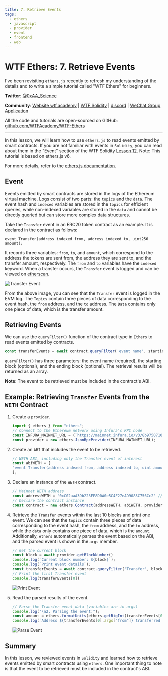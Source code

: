 ```yaml
---
title: 7. Retrieve Events
tags:
  - ethers
  - javascript
  - provider
  - event
  - frontend
  - web
---
```


# WTF Ethers: 7. Retrieve Events

I've been revisiting `ethers.js` recently to refresh my understanding of the details and to write a simple tutorial called "WTF Ethers" for beginners.

**Twitter**: [@0xAA_Science](https://twitter.com/0xAA_Science)

**Community**: [Website wtf.academy](https://wtf.academy) | [WTF Solidity](https://github.com/AmazingAng/WTFSolidity) | [discord](https://discord.gg/5akcruXrsk) | [WeChat Group Application](https://docs.google.com/forms/d/e/1FAIpQLSe4KGT8Sh6sJ7hedQRuIYirOoZK_85miz3dw7vA1-YjodgJ-A/viewform?usp=sf_link)

All the code and tutorials are open-sourced on GitHub: [github.com/WTFAcademy/WTF-Ethers](https://github.com/WTFAcademy/WTF-Ethers)

-----

In this lesson, we will learn how to use `ethers.js` to read events emitted by smart contracts. If you are not familiar with events in `Solidity`, you can read about them in the "Event" section of the WTF Solidity [Lesson 12](https://www.wtf.academy/en/solidity-start/Event/). Note: This tutorial is based on ethers.js v6.

For more details, refer to the [ethers.js documentation](https://docs.ethers.org/v6/api/contract/#ContractEvent).

## Event

Events emitted by smart contracts are stored in the logs of the Ethereum virtual machine. Logs consist of two parts: the `topics` and the `data`. The event hash and `indexed` variables are stored in the `topics` for efficient queries, while non-indexed variables are stored in the `data` and cannot be directly queried but can store more complex data structures.

Take the `Transfer` event in an ERC20 token contract as an example. It is declared in the contract as follows:

```solidity
event Transfer(address indexed from, address indexed to, uint256 amount);
```

It records three variables: `from`, `to`, and `amount`, which correspond to the address the tokens are sent from, the address they are sent to, and the transfer amount, respectively. The `from` and `to` variables have the `indexed` keyword. When a transfer occurs, the `Transfer` event is logged and can be viewed on [etherscan](https://etherscan.io/tx/0x03e0ba35e67aa205980fdb3241e71955a89e74aac387754460eb67b2ab833b4d#eventlog).

![Transfer Event](img/7-1.png)

From the above image, you can see that the `Transfer` event is logged in the EVM log. The `Topics` contain three pieces of data corresponding to the event hash, the `from` address, and the `to` address. The `Data` contains only one piece of data, which is the transfer amount.

## Retrieving Events

We can use the `queryFilter()` function of the contract type in `Ethers` to read events emitted by contracts.

```js
const transferEvents = await contract.queryFilter('event name', starting block, ending block);
```

`queryFilter()` has three parameters: the event name (required), the starting block (optional), and the ending block (optional). The retrieval results will be returned as an array.

**Note**: The event to be retrieved must be included in the contract's ABI.

## Example: Retrieving `Transfer` Events from the `WETH` Contract

1. Create a `provider`.
    ```js
    import { ethers } from "ethers";
    // Connect to the Ethereum network using Infura's RPC node 
    const INFURA_MAINNET_URL = (`https://mainnet.infura.io/v3/8b9750710d56460d940aeff47967c4ba`);
    const provider = new ethers.JsonRpcProvider(INFURA_MAINNET_URL);
    ```

2. Create an `ABI` that includes the event to be retrieved.
    ```js
    // WETH ABI, including only the Transfer event of interest
    const abiWETH = [
    "event Transfer(address indexed from, address indexed to, uint amount)"
    ];
    ```

3. Declare an instance of the `WETH` contract.
    ```js
    // Mainnet WETH address
    const addressWETH = '0xC02aaA39b223FE8D0A0e5C4F27eAD9083C756Cc2' // weth contract address
    // Declare the contract instance
    const contract = new ethers.Contract(addressWETH, abiWETH, provider)
    ```

4. Retrieve the `Transfer` events within the last 10 blocks and print one event. We can see that the `topics` contain three pieces of data corresponding to the event hash, the `from` address, and the `to` address, while the `data` only contains one piece of data, which is the `amount`. Additionally, `ethers` automatically parses the event based on the ABI, and the parsed event is shown in the `args` member.
    ```js
    // Get the current block
    const block = await provider.getBlockNumber()
    console.log(`Current block number: ${block}`);
    console.log(`Print event details`);
    const transferEvents = await contract.queryFilter('Transfer', block - 10, block)
    // Print the first Transfer event
    console.log(transferEvents[0])
    ```

    ![Print Event](img/7-2.png)

5. Read the parsed results of the event.
    ```js
    // Parse the Transfer event data (variables are in args)
    console.log("\n2. Parsing the event:");
    const amount = ethers.formatUnits(ethers.getBigInt(transferEvents[0].args["amount"]), "ether");
    console.log(`Address ${transferEvents[0].args["from"]} transferred ${amount} WETH to address ${transferEvents[0].args["to"]}`);

    ```

    ![Parse Event](img/7-3.png)

## Summary

In this lesson, we reviewed events in `Solidity` and learned how to retrieve events emitted by smart contracts using `ethers`. One important thing to note is that the event to be retrieved must be included in the contract's ABI.
